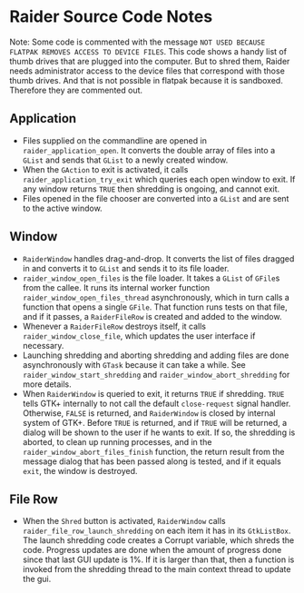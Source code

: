 # Raider Source Code Notes

Note: Some code is commented with the message `NOT USED BECAUSE FLATPAK REMOVES ACCESS TO DEVICE FILES`. This code shows a handy list of thumb drives that are plugged into the computer. But to shred them, Raider needs administrator access to the device files that correspond with those thumb drives. And that is not possible in flatpak because it is sandboxed. Therefore they are commented out.

## Application
 - Files supplied on the commandline are opened in `raider_application_open`. It converts the double array of files into a `GList` and sends that `GList` to a newly created window.
 - When the `GAction` to exit is activated, it calls `raider_application_try_exit` which queries each open window to exit. If any window returns `TRUE` then shredding is ongoing, and cannot exit.
 - Files opened in the file chooser are converted into a `GList` and are sent to the active window.

## Window
 - `RaiderWindow` handles drag-and-drop. It converts the list of files dragged in and converts it to `GList` and sends it to its file loader.
 - `raider_window_open_files` is the file loader. It takes a `GList` of `GFile`s from the callee. It runs its internal worker function `raider_window_open_files_thread` asynchronously, which in turn calls a function that opens a single `GFile`. That function runs tests on that file, and if it passes, a `RaiderFileRow` is created and added to the window.
 - Whenever a `RaiderFileRow` destroys itself, it calls `raider_window_close_file`, which updates the user interface if necessary.
 - Launching shredding and aborting shredding and adding files are done asynchronously with `GTask` because it can take a while. See `raider_window_start_shredding` and `raider_window_abort_shredding` for more details.
 - When `RaiderWindow` is queried to exit, it returns `TRUE` if shredding. `TRUE` tells GTK+ internally to not call the default `close-request` signal handler. Otherwise, `FALSE` is returned, and `RaiderWindow` is closed by internal system of GTK+. Before `TRUE` is returned, and if `TRUE` will be returned, a dialog will be shown to the user if he wants to exit. If so, the shredding is aborted, to clean up running processes, and in the `raider_window_abort_files_finish` function, the return result from the message dialog that has been passed along is tested, and if it equals `exit`, the window is destroyed.

## File Row
 - When the `Shred` button is activated, `RaiderWindow` calls `raider_file_row_launch_shredding` on each item it has in its `GtkListBox`. The launch shredding code creates a Corrupt variable, which shreds the code. Progress updates are done when the amount of progress done since that last GUI update is 1%. If it is larger than that, then a function is invoked from the shredding thread to the main context thread to update the gui. 

